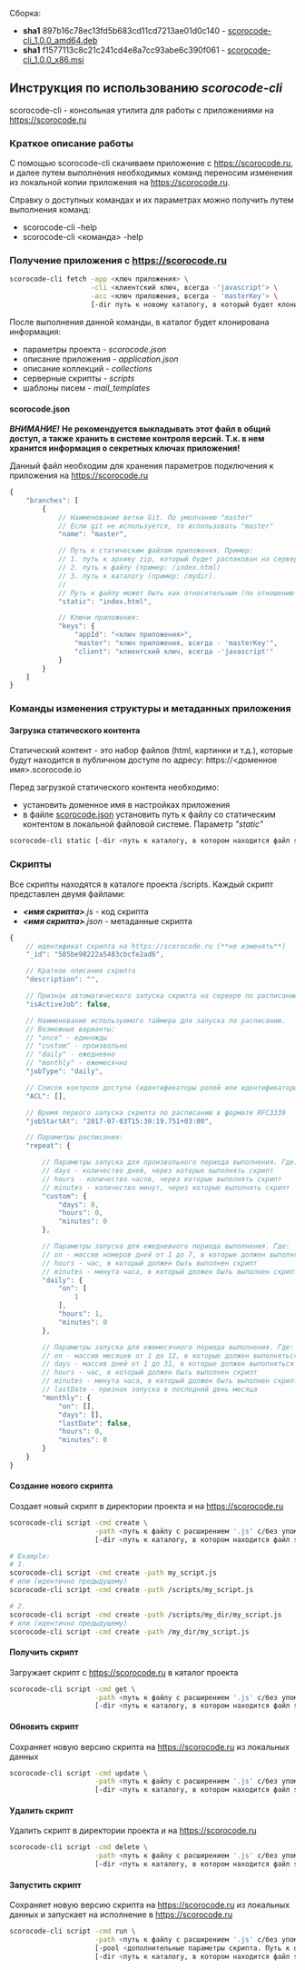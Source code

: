
Сборка:

- **sha1** 897b16c78ec13fd5b683cd11cd7213ae01d0c140 - [scorocode-cli_1.0.0_amd64.deb](https://github.com/PROFITVenchurs/scorocode-cli-bin/blob/master/scorocode-cli_1.0.0_amd64.deb)
- **sha1** f1577113c8c21c241cd4e8a7cc93abe6c390f061 - [scorocode-cli_1.0.0_x86.msi](https://github.com/PROFITVenchurs/scorocode-cli-bin/blob/master/scorocode-cli_1.0.0_x86.msi)

## Инструкция по использованию *scorocode-cli*

scorocode-cli - консольная утилита для работы с приложениями на https://scorocode.ru

### Краткое описание работы

С помощью scorocode-cli скачиваем приложение с https://scorocode.ru, и далее путем выполнения
необходимых команд переносим изменения из локальной копии приложения на https://scorocode.ru.

Справку о доступных командах и их параметрах можно получить путем выполнения команд:
- scorocode-cli -help
- scorocode-cli <команда> -help

### Получение приложения с https://scorocode.ru

```bash
scorocode-cli fetch -app <ключ приложения> \
                    -cli <клиентский ключ, всегда -'javascript'> \
                    -acc <ключ приложения, всегда - 'masterKey'> \
                    [-dir путь к новому каталогу, в который будет клонировано приложение. Если не задан, то в текущей директории будет создан каталог, с именем соответствующим имени приложения]
```

После выполнения данной команды, в каталог будет клонирована информация:
- параметры проекта - *scorocode.json*
- описание приложения - *application.json*
- описание коллекций - *collections*
- серверные скрипты - *scripts*
- шаблоны писем - *mail_templates*


#### scorocode.json

_**ВНИМАНИЕ!**_ **Не рекомендуется выкладывать этот файл в общий доступ, а также хранить в системе контроля версий. Т.к. в нем хранится информация о секретных ключах приложения!**

Данный файл необходим для хранения параметров подключения к приложения на https://scorocode.ru

```javascript
{
    "branches": [
        {
            // Наименование ветки Git. По умолчанию "master"
            // Если git не используется, то использовать "master"
            "name": "master",

            // Путь к статическим файлам приложения. Пример:
            // 1. путь к архиву zip, который будет распакован на сервере (пример: /mydir/static.zip)
            // 2. путь к файлу (пример: /index.html)
            // 3. путь к каталогу (пример: /mydir).
            //
            // Путь к файлу может быть как относительным (по отношению к каталогу в котором находится файл scorocode.json), так и полным
            "static": "index.html",

            // Ключи приложения:
            "keys": {
                "appId": "<ключ приложения>",
                "master": "ключ приложения, всегда - 'masterKey'",
                "client": "клиентский ключ, всегда -'javascript'"
            }
        }
    ]
}
```


### Команды изменения структуры и метаданных приложения

#### Загрузка статического контента

Статический контент - это набор файлов (html, картинки и т.д.), которые будут находится в публичном доступе по адресу: https://<доменное имя>.scorocode.io

Перед загрузкой статического контента необходимо:
- установить доменное имя в настройках приложения
- в файле [scorocode.json](#scorocodejson) установить путь к файлу со статическим контентом в локальной файловой системе. Параметр *"static"*

```bash
scorocode-cli static [-dir <путь к каталогу, в котором находится файл scorocode.json. По умолчанию - это текущий каталог>]
```


### Скрипты

Все скрипты находятся в каталоге проекта /scripts. Каждый скрипт представлен двумя файлами:
- ***<имя скрипта>**.js* - код скрипта
- ***<имя скрипта>**.json* - метаданные скрипта

```javascript
{
    // идентификат скрипта на https://scorocode.ru (**не изменять**)
    "_id": "585be98222a5483cbcfe2ad6",

    // Краткое описание скрипта
    "description": "",

    // Признак автоматического запуска скрипта на сервере по расписанию или единожды
    "isActiveJob": false,

    // Наименование используемого таймера для запуска по расписанию.
    // Возможные варианты:
    // "once" - единожды
    // "custom" - произвольно
    // "daily" - ежедневно
    // "monthly" - ежемесячно
    "jobType": "daily",

    // Список контроля доступа (идентификаторы ролей или идентификаторы пользователей)
    "ACL": [],

    // Время первого запуска скрипта по расписанию в формате RFC3339
    "jobStartAt": "2017-07-03T15:30:19.751+03:00",

    // Параметры расписания:
    "repeat": {

        // Параметры запуска для произвольного периода выполнения. Где:
        // days - количество дней, через которые выполнять скрипт
        // hours - количество часов, через которые выполнять скрипт
        // minutes - количество минут, через которые выполнять скрипт
        "custom": {
            "days": 0,
            "hours": 0,
            "minutes": 0
        },

        // Параметры запуска для ежедневного периода выполнения. Где:
        // on - массив номеров дней от 1 до 7, в которые должен выполняться скрипт
        // hours - час, в который должен быть выполнен скрипт
        // minutes - минута часа, в который должен быть выполнен скрипт
        "daily": {
            "on": [
                1
            ],
            "hours": 1,
            "minutes": 0
        },

        // Параметры запуска для ежемесячного периода выполнения. Где:
        // on - массив месяцев от 1 до 12, в которые должен выполняться скрипт
        // days - массив дней от 1 до 31, в которые должен выполняться скрипт
        // hours - час, в который должен быть выполнен скрипт
        // minutes - минута часа, в который должен быть выполнен скрипт
        // lastDate - признак запуска в последний день месяца
        "monthly": {
            "on": [],
            "days": [],
            "lastDate": false,
            "hours": 0,
            "minutes": 0
        }
    }
}
```

#### Создание нового скрипта

Создает новый скрипт в директории проекта и на https://scorocode.ru

```bash
scorocode-cli script -cmd create \
                     -path <путь к файлу с расширением '.js' с/без упоминания каталога '/scripts'> \
                     [-dir <путь к каталогу, в котором находится файл scorocode.json. По умолчанию - это текущий каталог>]

# Example:
# 1.
scorocode-cli script -cmd create -path my_script.js
# или (идентично предыдущему)
scorocode-cli script -cmd create -path /scripts/my_script.js

# 2.
scorocode-cli script -cmd create -path /scripts/my_dir/my_script.js
# или (идентично предыдущему)
scorocode-cli script -cmd create -path /my_dir/my_script.js

```

#### Получить скрипт

Загружает скрипт с https://scorocode.ru в каталог проекта

```bash
scorocode-cli script -cmd get \
                     -path <путь к файлу с расширением '.js' с/без упоминания каталога '/scripts'> \
                     [-dir <путь к каталогу, в котором находится файл scorocode.json. По умолчанию - это текущий каталог>]
```

#### Обновить скрипт

Сохраняет новую версию скрипта на https://scorocode.ru из локальных данных

```bash
scorocode-cli script -cmd update \
                     -path <путь к файлу с расширением '.js' с/без упоминания каталога '/scripts'> \
                     [-dir <путь к каталогу, в котором находится файл scorocode.json. По умолчанию - это текущий каталог>]
```

#### Удалить скрипт

Удалить скрипт в директории проекта и на https://scorocode.ru

```bash
scorocode-cli script -cmd delete \
                     -path <путь к файлу с расширением '.js' с/без упоминания каталога '/scripts'> \
                     [-dir <путь к каталогу, в котором находится файл scorocode.json. По умолчанию - это текущий каталог>]
```

#### Запустить скрипт

Сохраняет новую версию скрипта на https://scorocode.ru из локальных данных и запускает на исполнение
в https://scorocode.ru

```bash
scorocode-cli script -cmd run \
                     -path <путь к файлу с расширением '.js' с/без упоминания каталога '/scripts'> \
                     [-pool <дополнительные параметры скрипта. Путь к файлу '.json' или строка в формате json>] \
                     [-dir <путь к каталогу, в котором находится файл scorocode.json. По умолчанию - это текущий каталог>]
```
